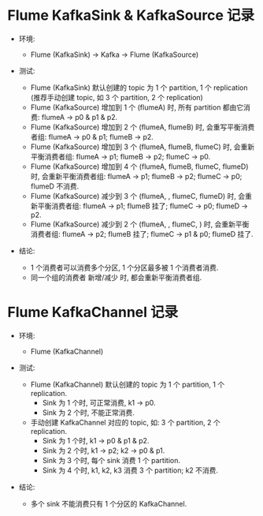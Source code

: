 
# Flume KafkaSink & KafkaSource 记录

- 环境:
  - Flume (KafkaSink) -> Kafka -> Flume (KafkaSource)

- 测试:
  - Flume (KafkaSink) 默认创建的 topic 为 1 个 partition, 1 个 replication (推荐手动创建 topic, 如 3 个 partition, 2 个 replication)
  - Flume (KafkaSource) 增加到 1 个 (flumeA) 时, 所有 partition 都由它消费: flumeA -> p0 & p1 & p2.
  - Flume (KafkaSource) 增加到 2 个 (flumeA, flumeB) 时, 会重写平衡消费者组: flumeA -> p0 & p1; flumeB -> p2.
  - Flume (KafkaSource) 增加到 3 个 (flumeA, flumeB, flumeC) 时, 会重新平衡消费者组: flumeA -> p1; flumeB -> p2; flumeC -> p0.
  - Flume (KafkaSource) 增加到 4 个 (flumeA, flumeB, flumeC, flumeD) 时, 会重新平衡消费者组: flumeA -> p1; flumeB -> p2; flumeC -> p0; flumeD 不消费.
  - Flume (KafkaSource) 减少到 3 个 (flumeA, , flumeC, flumeD) 时, 会重新平衡消费者组: flumeA -> p1; flumeB 挂了; flumeC -> p0; flumeD -> p2.
  - Flume (KafkaSource) 减少到 2 个 (flumeA, , flumeC, ) 时, 会重新平衡消费者组: flumeA -> p2; flumeB 挂了; flumeC -> p1 & p0; flumeD 挂了.

- 结论:
  - 1 个消费者可以消费多个分区, 1 个分区最多被 1 个消费者消费.
  - 同一个组的消费者 新增/减少 时, 都会重新平衡消费者组.

# Flume KafkaChannel 记录

- 环境:
  - Flume (KafkaChannel)

- 测试:
  - Flume (KafkaChannel) 默认创建的 topic 为 1 个 partition, 1 个 replication.
    - Sink 为 1 个时, 可正常消费, k1 -> p0.
    - Sink 为 2 个时, 不能正常消费.
  - 手动创建 KafkaChannel 对应的 topic, 如: 3 个 partition, 2 个 replication.
    - Sink 为 1 个时, k1 -> p0 & p1 & p2.
    - Sink 为 2 个时, k1 -> p2; k2 -> p0 & p1.
    - Sink 为 3 个时, 每个 sink 消费 1 个 partition.
    - Sink 为 4 个时, k1, k2, k3 消费 3 个 partition; k2 不消费.

- 结论:
  - 多个 sink 不能消费只有 1 个分区的 KafkaChannel.
